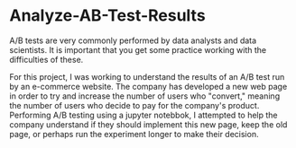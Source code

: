 # Analyze-AB-Test-Results

A/B tests are very commonly performed by data analysts and data scientists. It is important that you get some practice working with the difficulties of these.

For this project, I was working to understand the results of an A/B test run by an e-commerce website. The company has developed a new web page in order to try and increase the number of users who "convert," meaning the number of users who decide to pay for the company's product. Performing A/B testing using a jupyter notebbok, I attempted to help the company understand if they should implement this new page, keep the old page, or perhaps run the experiment longer to make their decision.
